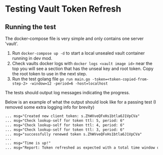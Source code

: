 # Testing Vault Token Refresh

## Running the test

The docker-compose file is very simple and only contains one server 'vault'.  

1. Run `docker-compose up -d` to start a local unsealed vault container running in dev mod.  
2. Check vaults docker logs with `docker logs <vault image id>` near the top you will see a section that has the unseal key and root token.  Copy the root token to use in the next step.
3. Run the test golang file `go run main.go -token=<token-copied-from-step-2> -window=12 -period=6 -host=localhost`

The tests should output log messages indicating the progress.  

Below is an example of what the output should look like for a passing test (I removed some extra logging info for brevity)

```txt
... msg="Created new client token: s.ZhWVveQFxHs1btla6J1VpCVa"
... msg="Check lookup-self for token ttl: 5, period: 6"
... msg="Check lookup-self for token ttl: 4, period: 6"
... msg="Check lookup-self for token ttl: 3, period: 6"
... msg="successfully renewed token s.ZhWVveQFxHs1btla6J1VpCVa"
...
... msg="Time is up!"
... msg="Report: Token refreshed as expected with a total time window of 12s, and period of 6s there were 3 token refreshes."
```
